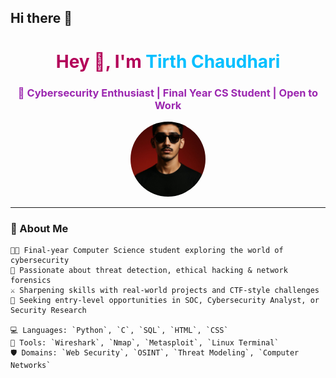 ## Hi there 👋
<h1 align="center" style="color:#b30059;">Hey 👋, I'm <span style="color:#00bfff;">Tirth Chaudhari</span></h1>
<h3 align="center" style="color:#9c27b0;">🔐 Cybersecurity Enthusiast | Final Year CS Student | Open to Work</h3>

<p align="center">
  <img src="assets/avatar.jpg" width="120" style="border-radius:50%;" alt="Tirth's Avatar"/>
</p>

---

### 🧠 About Me
```text
🧑‍💻 Final-year Computer Science student exploring the world of cybersecurity  
🧪 Passionate about threat detection, ethical hacking & network forensics  
⚔️ Sharpening skills with real-world projects and CTF-style challenges  
🎯 Seeking entry-level opportunities in SOC, Cybersecurity Analyst, or Security Research

💻 Languages: `Python`, `C`, `SQL`, `HTML`, `CSS`
🔧 Tools: `Wireshark`, `Nmap`, `Metasploit`, `Linux Terminal`  
🛡️ Domains: `Web Security`, `OSINT`, `Threat Modeling`, `Computer Networks`
